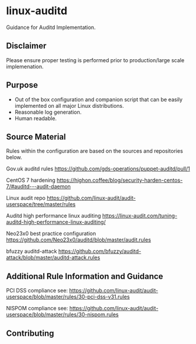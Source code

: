 # linux-auditd
Guidance for Auditd Implementation.

## Disclaimer

Please ensure proper testing is performed prior to production/large scale implemenation.

## Purpose

- Out of the box configuration and companion script that can be easily implemented on all major Linux distributions.
- Reasonable log generation.
- Human readable.

## Source Material

Rules within the configuration are based on the sources and repositories below.

Gov.uk auditd rules https://github.com/gds-operations/puppet-auditd/pull/1

CentOS 7 hardening https://highon.coffee/blog/security-harden-centos-7/#auditd---audit-daemon

Linux audit repo https://github.com/linux-audit/audit-userspace/tree/master/rules

Auditd high performance linux auditing https://linux-audit.com/tuning-auditd-high-performance-linux-auditing/

Neo23x0 best practice configuration https://github.com/Neo23x0/auditd/blob/master/audit.rules

bfuzzy auditd-attack https://github.com/bfuzzy/auditd-attack/blob/master/auditd-attack.rules


## Additional Rule Information and Guidance

PCI DSS compliance see: https://github.com/linux-audit/audit-userspace/blob/master/rules/30-pci-dss-v31.rules

NISPOM compliance see: https://github.com/linux-audit/audit-userspace/blob/master/rules/30-nispom.rules

## Contributing
